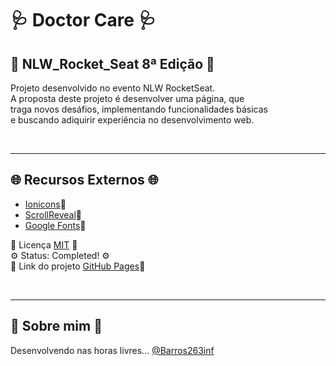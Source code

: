 #   🩺 Doctor Care 🩺
##  🚀 NLW_Rocket_Seat 8ª Edição 🚀 
<p>
    Projeto desenvolvido no evento NLW RocketSeat. <br>
    A proposta deste projeto é desenvolver uma página, que<br>
    traga novos desáfios, implementando funcionalidades básicas <br>
    e buscando adiquirir experiência no desenvolvimento web.  <br>
</p>

<br>

---

## 🌐 Recursos Externos 🌐

<p>

- [Ionicons](https://ionic.io/ionicons)🔗
- [ScrollReveal](https://scrollrevealjs.org/)🔗
- [Google Fonts](https://fonts.google.com/)🔗

</p>

<p>

📄 Licença [MIT](https://choosealicense.com/licenses/mit/) 📄 <br>
⚙️ Status: Completed! ⚙️ <br>
🔗 Link do projeto [GitHub Pages](https://barros263inf.github.io/nlw_rocket_seat/)🔗 

</p>

<br>

---

## 🤘 Sobre mim 🎸

Desenvolvendo nas horas livres...
[@Barros263inf](https://www.github.com/Barros263inf)
